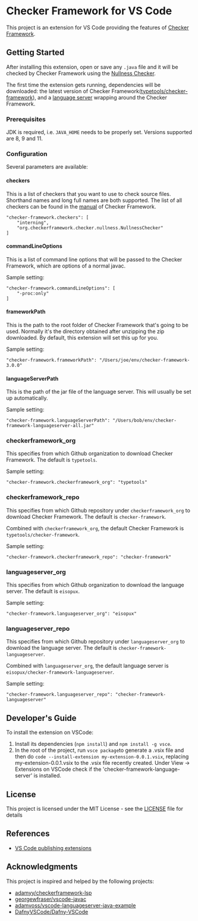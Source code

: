 # Checker Framework for VS Code

This project is an extension for VS Code providing the features of [Checker Framework](https://checkerframework.org/).

## Getting Started

After installing this extension, open or save any `.java` file and it will be checked by Checker Framework using the [Nullness Checker](https://checkerframework.org/manual/#nullness-checker).

The first time the extension gets running, dependencies will be downloaded: the latest version of Checker Framework([typetools/checker-framework](https://github.com/typetools/checker-framework)), and a [language server](https://github.com/eisopux/checker-framework-languageserver) wrapping around the Checker Framework.

### Prerequisites

JDK is required, i.e. `JAVA_HOME` needs to be properly set. Versions supported are 8, 9 and 11.

### Configuration

Several parameters are available:

#### checkers

This is a list of checkers that you want to use to check source files. Shorthand names and long full names are both supported. The list of all checkers can be found in the [manual](https://checkerframework.org/manual) of Checker Framework.

```
"checker-framework.checkers": [
    "interning",
    "org.checkerframework.checker.nullness.NullnessChecker"
]
```

#### commandLineOptions

This is a list of command line options that will be passed to the Checker Framework, which are options of a normal javac.

Sample setting:

```
"checker-framework.commandLineOptions": [
    "-proc:only"
]
```

#### frameworkPath

This is the path to the root folder of Checker Framework that's going to be used. Normally it's the directory obtained after unzipping the zip downloaded. By default, this extension will set this up for you.

Sample setting:

```
"checker-framework.frameworkPath": "/Users/joe/env/checker-framework-3.0.0"
```

#### languageServerPath

This is the path of the jar file of the language server. This will usually be set up automatically.

Sample setting:

```
"checker-framework.languageServerPath": "/Users/bob/env/checker-framework-languageserver-all.jar"
```

### checkerframework_org

This specifies from which Github organization to download Checker Framework. The default is `typetools`.

Sample setting:

```
"checker-framework.checkerframework_org": "typetools"
```

### checkerframework_repo

This specifies from which Github repository under `checkerframework_org` to download Checker Framework. The default is `checker-framework`.

Combined with `checkerframework_org`, the default Checker Framework is `typetools/checker-framework`.

Sample setting:

```
"checker-framework.checkerframework_repo": "checker-framework"
```

### languageserver_org

This specifies from which Github organization to download the language server. The default is `eisopux`.

Sample setting:

```
"checker-framework.languageserver_org": "eisopux"
```

### languageserver_repo

This specifies from which Github repository under `languageserver_org` to download the language server. The default is `checker-framework-languageserver`.

Combined with `languageserver_org`, the default language server is `eisopux/checker-framework-languageserver`.

Sample setting:

```
"checker-framework.languageserver_repo": "checker-framework-languageserver"
```
## Developer's Guide

To install the extension on VSCode:
1. Install its dependencies (`npm install`) and `npm install -g vsce`.
2. In the root of the project, run `vsce package`to generate a .vsix file and then do
`code --install-extension my-extension-0.0.1.vsix`, replacing my-extension-0.0.1.vsix to the .vsix file recently created. 
Under View -> Extensions on VSCode check if the 'checker-framework-language-server' is installed. 

## License

This project is licensed under the MIT License - see the [LICENSE](LICENSE) file for details

## References

* [VS Code publishing extensions](https://code.visualstudio.com/api/working-with-extensions/publishing-extension)

## Acknowledgments

This project is inspired and helped by the following projects:

* [adamyy/checkerframework-lsp](https://github.com/adamyy/checkerframework-lsp)
* [georgewfraser/vscode-javac](https://github.com/georgewfraser/vscode-javac)
* [adamvoss/vscode-languageserver-java-example](https://github.com/adamvoss/vscode-languageserver-java-example)
* [DafnyVSCode/Dafny-VSCode](https://github.com/DafnyVSCode/Dafny-VSCode)
